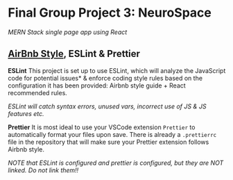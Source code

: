 # Final Group Project 3: NeuroSpace 

*MERN Stack single page app using React*

## [AirBnb Style](https://airbnb.io/javascript/react/), ESLint & Prettier

**ESLint** This project is set up to use ESLint, which will analyze the JavaScript code for potential issues* & enforce coding style rules based on the configuration it has been provided: Airbnb style guide + React recommended rules.

*ESLint will catch syntax errors, unused vars, incorrect use of JS & JS features etc.*

**Prettier** It is most ideal to use your VSCode extension `Prettier` to automatically format your files upon save. There is already a `.prettierrc` file in the repository that will make sure your Prettier extension follows Airbnb style.

*NOTE that ESLint is configured and prettier is configured, but they are NOT linked. Do not link them!!*
